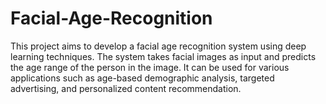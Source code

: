 # Facial-Age-Recognition
This project aims to develop a facial age recognition system using deep learning techniques. The system takes facial images as input and predicts the age range of the person in the image. It can be used for various applications such as age-based demographic analysis, targeted advertising, and personalized content recommendation.

